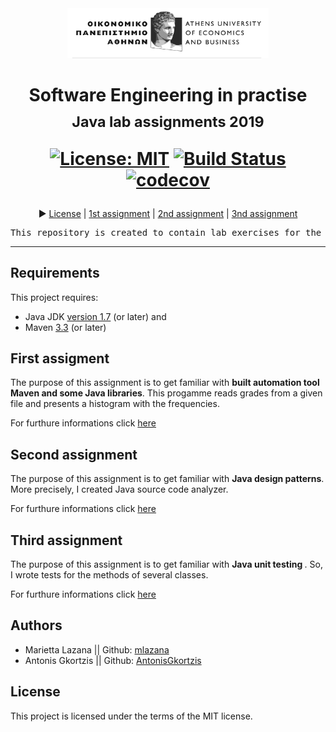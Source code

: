 <div align="center">
<img src="media/aueb.jpg" height="80px">
<h1> Software Engineering in practise<br/><sub>Java lab assignments 2019</sub>
<br>

[![License: MIT](https://img.shields.io/badge/License-MIT-yellow.svg)](https://opensource.org/licenses/MIT)
[![Build Status](https://travis-ci.com/mlazana/seip.svg?token=PseqrqHdcY3eC1s685JB&branch=master)](https://travis-ci.com/mlazana/seip)
[![codecov](https://codecov.io/gh/mlazana/seip/branch/master/graph/badge.svg?token=qZjiJn3nPL)](https://codecov.io/gh/mlazana/seip)

</h1>
▶️ <a href="https://github.com/mlazana/seip/blob/master/LICENSE.md">License</a> | 
<a href="https://github.com/mlazana/seip/tree/development/gradeshistogram">1st assignment</a> | 
<a href="https://github.com/mlazana/seip/tree/master/javaCodeAnalyzer">2nd assignment</a> |
<a href="https://github.com/mlazana/seip/tree/development/unitTesting">3nd assignment</a> 
</div>

<pre>
<div align="center">This repository is created to contain lab exercises for the course "Software Engineering in practise".
</pre>
<hr/>

## Requirements
This project requires:
- Java JDK [version 1.7](http://www.oracle.com/technetwork/java/javase/downloads/jdk8-downloads-2133151.html) (or later) and
- Maven [3.3](https://maven.apache.org/download.cgi) (or later)

## First assigment


The purpose of this assignment is to get familiar with <b>built automation tool Maven and some Java libraries</b>. This progamme reads grades from a given file and presents a histogram with the frequencies.

For furthure informations click [here](https://github.com/mlazana/seip/blob/development/gradeshistogram/README.md)

## Second assignment

The purpose of this assignment is to get familiar with <b> Java design patterns</b>. More precisely, I created Java source code analyzer.

For furthure informations click [here](https://github.com/mlazana/seip/blob/development/Java_code_analyzer/README.md)

## Third assignment

The purpose of this assignment is to get familiar with <b> Java unit testing </b>. So, I wrote tests for the methods of several classes.

For furthure informations click [here](https://github.com/mlazana/seip/tree/master/unittesting)
## Authors

* Marietta Lazana || Github: [mlazana](https://github.com/mlazana)
* Antonis Gkortzis || Github: [AntonisGkortzis](https://github.com/AntonisGkortzis)

## License

This project is licensed under the terms of the MIT license.